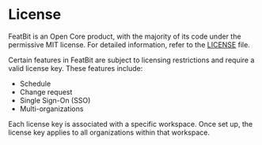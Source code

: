 # License

FeatBit is an Open Core product, with the majority of its code under the permissive MIT license. For detailed information, refer to the [LICENSE](https://github.com/featbit/featbit/blob/main/LICENSE) file.

Certain features in FeatBit are subject to licensing restrictions and require a valid license key. These features include:

- Schedule
- Change request
- Single Sign-On (SSO)
- Multi-organizations

Each license key is associated with a specific workspace. Once set up, the license key applies to all organizations within that workspace.